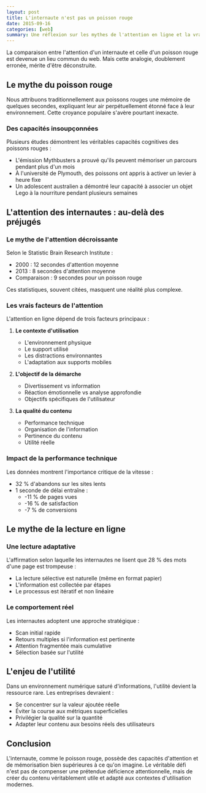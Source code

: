 ```yaml
---
layout: post
title: L'internaute n'est pas un poisson rouge
date: 2015-09-16
categories: [web]
summary: Une réflexion sur les mythes de l'attention en ligne et la vraie nature du comportement des internautes.
---
```


La comparaison entre l'attention d'un internaute et celle d'un poisson rouge est devenue un lieu commun du web. Mais cette analogie, doublement erronée, mérite d'être déconstruite.

## Le mythe du poisson rouge

Nous attribuons traditionnellement aux poissons rouges une mémoire de quelques secondes, expliquant leur air perpétuellement étonné face à leur environnement. Cette croyance populaire s'avère pourtant inexacte.

### Des capacités insoupçonnées

Plusieurs études démontrent les véritables capacités cognitives des poissons rouges :

- L'émission Mythbusters a prouvé qu'ils peuvent mémoriser un parcours pendant plus d'un mois
- À l'université de Plymouth, des poissons ont appris à activer un levier à heure fixe
- Un adolescent australien a démontré leur capacité à associer un objet Lego à la nourriture pendant plusieurs semaines

## L'attention des internautes : au-delà des préjugés

### Le mythe de l'attention décroissante

Selon le Statistic Brain Research Institute :

- 2000 : 12 secondes d'attention moyenne
- 2013 : 8 secondes d'attention moyenne
- Comparaison : 9 secondes pour un poisson rouge

Ces statistiques, souvent citées, masquent une réalité plus complexe.

### Les vrais facteurs de l'attention

L'attention en ligne dépend de trois facteurs principaux :

1. **Le contexte d'utilisation**

   - L'environnement physique
   - Le support utilisé
   - Les distractions environnantes
   - L'adaptation aux supports mobiles

2. **L'objectif de la démarche**

   - Divertissement vs information
   - Réaction émotionnelle vs analyse approfondie
   - Objectifs spécifiques de l'utilisateur

3. **La qualité du contenu**
   - Performance technique
   - Organisation de l'information
   - Pertinence du contenu
   - Utilité réelle

### Impact de la performance technique

Les données montrent l'importance critique de la vitesse :

- 32 % d'abandons sur les sites lents
- 1 seconde de délai entraîne :
  - -11 % de pages vues
  - -16 % de satisfaction
  - -7 % de conversions

## Le mythe de la lecture en ligne

### Une lecture adaptative

L'affirmation selon laquelle les internautes ne lisent que 28 % des mots d'une page est trompeuse :

- La lecture sélective est naturelle (même en format papier)
- L'information est collectée par étapes
- Le processus est itératif et non linéaire

### Le comportement réel

Les internautes adoptent une approche stratégique :

- Scan initial rapide
- Retours multiples si l'information est pertinente
- Attention fragmentée mais cumulative
- Sélection basée sur l'utilité

## L'enjeu de l'utilité

Dans un environnement numérique saturé d'informations, l'utilité devient la ressource rare. Les entreprises devraient :

- Se concentrer sur la valeur ajoutée réelle
- Éviter la course aux métriques superficielles
- Privilégier la qualité sur la quantité
- Adapter leur contenu aux besoins réels des utilisateurs

## Conclusion

L'internaute, comme le poisson rouge, possède des capacités d'attention et de mémorisation bien supérieures à ce qu'on imagine. Le véritable défi n'est pas de compenser une prétendue déficience attentionnelle, mais de créer du contenu véritablement utile et adapté aux contextes d'utilisation modernes.
